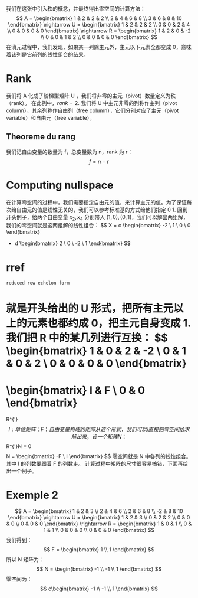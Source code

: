 我们在这张中引入秩的概念，并最终得出零空间的计算方法：
$$
A = 
\begin{bmatrix}
1 & 2 & 2 & 2 \\
2 & 4 & 6 & 8 \\
3 & 6 & 8 & 10
\end{bmatrix}
\rightarrow
U = 
\begin{bmatrix}
1 & 2 & 2 & 2 \\
0 & 0 & 2 & 4 \\
0 & 0 & 0 & 0
\end{bmatrix}
\rightarrow
R = 
\begin{bmatrix}
1 & 2 & 0 & -2 \\
0 & 0 & 1 & 2 \\
0 & 0 & 0 & 0
\end{bmatrix}
$$
	在消元过程中，我们发现，如果某一列除主元外，主元以下元素全都变成 0，意味着该列是它前列的线性组合的结果。
# Rank
我们将 A 化成了阶梯型矩阵 U ，我们将非零的主元（pivot）数量定义为秩（rank）。
在此例中，$rank = 2$.
我们将 U 中主元非零的列称作主列（pivot column），其余列称作自由列（free column），它们分别对应了主元（pivot variable）和自由元（free variable）。
## Theoreme du rang
我们记自由变量的数量为 f，总变量数为 n，rank 为 r：
$$
f = n - r
$$
# Computing nullspace

在计算零空间的过程中，我们需要指定自由元的值，来计算主元的值。为了保证每次给自由元的值是线性无关的，我们可以参考标准基的方式给他们指定 0 1.
回到开头例子，给两个自由变量 $x_{2},x_{4}$ 分别带入  $(1,0),(0,1)$，我们可以解出两组解，我们的零空间就是这两组解的线性组合：
$$
X = 
c
\begin{bmatrix}
-2 \\
1 \\
0 \\
0
\end{bmatrix}
+ d
\begin{bmatrix}
2 \\
0 \\
-2 \\
1
\end{bmatrix}
$$
# rref
	reduced row echelon form
就是开头给出的 U 形式，把所有主元以上的元素也都约成 0，把主元自身变成 1.
我们把 R 中的某几列进行互换：
$$
\begin{bmatrix}
1 & 0 & 2 & -2 \\
0 & 1 & 0 & 2 \\
0 & 0 & 0 & 0
\end{bmatrix}
=
\begin{bmatrix}
I & F \\
0 & 0 
\end{bmatrix}
=
R^{'}
$$
	I : 单位矩阵；F：自由变量构成的矩阵
从这个形式，我们可以i直接把零空间给求解出来，设一个矩阵 N：
$$
R^{'}N = 0
$$
$$
N = 
\begin{bmatrix}
-F \\
I
\end{bmatrix}
$$
零空间就是 N 中各列的线性组合。其中 I 的列数要跟着 F 的列数走。
	计算过程中矩阵的尺寸很容易搞错，下面再给出一个例子。

# Exemple 2
$$
A = 
\begin{bmatrix}
1 & 2 & 3 \\
2 & 4 & 6 \\
2 & 6 & 8 \\
-2 & 8 & 10
\end{bmatrix}
\rightarrow
U =
\begin{bmatrix}
1 & 2 & 3 \\
0 & 2 & 2 \\
0 & 0 & 0 \\
0 & 0 & 0
\end{bmatrix}
\rightarrow
R =
\begin{bmatrix}
1 & 0 & 1 \\
0 & 1 & 1 \\
0 & 0 & 0 \\
0 & 0 & 0
\end{bmatrix}
$$我们得到：
$$
F = 
\begin{bmatrix}
1 \\
1
\end{bmatrix}
$$
所以 N 矩阵为：
$$
N = 
\begin{bmatrix}
-1 \\
-1 \\
1
\end{bmatrix}
$$
零空间为：
$$
c\begin{bmatrix}
-1 \\
-1 \\
1
\end{bmatrix}
$$